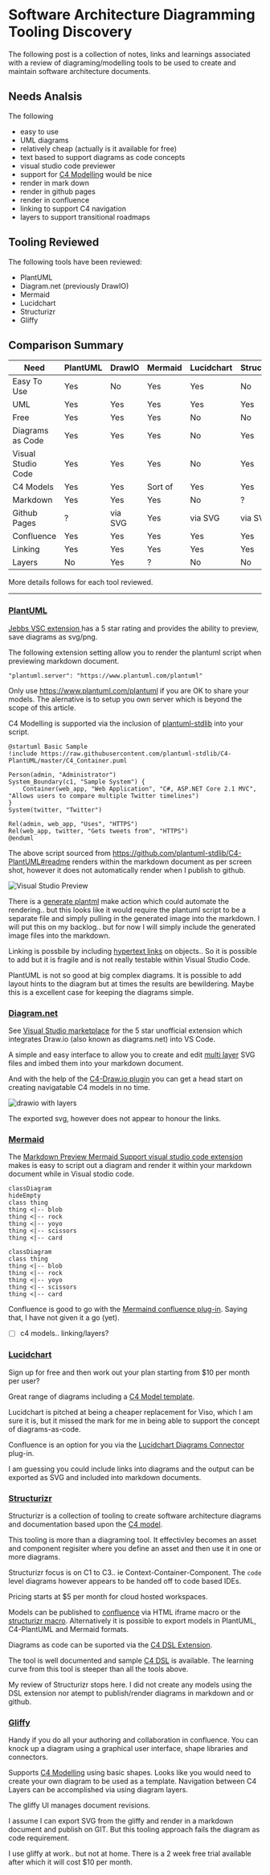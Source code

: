 # Software Architecture Diagramming Tooling Discovery
The following post is a collection of notes, links and learnings associated with a review of diagraming/modelling tools to be used to create and maintain software architecture documents.

## Needs Analsis 
The following 
* easy to use
* UML diagrams
* relatively cheap (actually is it available for free)
* text based to support diagrams as code concepts
* visual studio code previewer
* support for [C4 Modelling](https://c4model.com/) would be nice
* render in mark down 
* render in github pages
* render in confluence
* linking to support C4 navigation
* layers to support transitional roadmaps 

## Tooling Reviewed
The following tools have been reviewed:
* PlantUML
* Diagram.net (previously DrawIO)
* Mermaid
* Lucidchart
* Structurizr
* Gliffy

## Comparison Summary

| Need | PlantUML | DrawIO | Mermaid | Lucidchart| Structurizr | Gliffy | 
| --- | --- | --- | --- | --- | --- |--- |
| Easy To Use | Yes | No | Yes | Yes | No | No |
| UML | Yes | Yes | Yes | Yes | Yes | Yes |
| Free | Yes | Yes | Yes | No | No | No|
| Diagrams as Code | Yes | Yes | Yes | No | Yes | No |
| Visual Studio Code | Yes | Yes | Yes | No | Yes | No |
| C4 Models | Yes | Yes | Sort of | Yes | Yes | No |
| Markdown | Yes | Yes | Yes | No | ? | No |
| Github Pages | ? | via SVG | Yes | via SVG | via SVG | via SVG| 
| Confluence | Yes | Yes | Yes | Yes | Yes | Yes|
| Linking | Yes | Yes | Yes | Yes | Yes | Yes |
| Layers | No | Yes | ? | No | No | Yes |

More details follows for each tool reviewed.

---

### [PlantUML](https://plantuml.com/)


[Jebbs VSC extension ](https://marketplace.visualstudio.com/items?itemName=jebbs.plantuml) has a 5 star rating and provides the ability to preview, save diagrams as svg/png.


The following extension setting allow you to render the plantuml script when previewing markdown document. 

```code
"plantuml.server": "https://www.plantuml.com/plantuml"
```

Only use https://www.plantuml.com/plantuml if you are OK to share your models. The alernative is to setup you own server which is beyond the scope of this article.

C4 Modelling is supported via the inclusion of [plantuml-stdlib](https://github.com/plantuml-stdlib) into your script.

```code
@startuml Basic Sample
!include https://raw.githubusercontent.com/plantuml-stdlib/C4-PlantUML/master/C4_Container.puml

Person(admin, "Administrator")
System_Boundary(c1, "Sample System") {
    Container(web_app, "Web Application", "C#, ASP.NET Core 2.1 MVC", "Allows users to compare multiple Twitter timelines")
}
System(twitter, "Twitter")

Rel(admin, web_app, "Uses", "HTTPS")
Rel(web_app, twitter, "Gets tweets from", "HTTPS")
@enduml
```

The above script sourced from https://github.com/plantuml-stdlib/C4-PlantUML#readme renders within the markdown document as per screen shot, however it does not automatically render when I publish to github.

![Visual Studio Preview](/plantuml_preview.png) 

There is a [generate plantml](https://github.com/marketplace/actions/generate-plantuml) make action which could automate the rendering.. but this looks like it would require the plantuml script to be a separate file and simply pulling in the generated image into the markdown. I will put this on my backlog.. but for now I will simply include the generated image files into the markdown.

Linking is possbile by including [hypertext links](https://plantuml.com/link) on objects.. So it is possible to add but it is fragile and is not really testable within Visual Studio Code.

PlantUML is not so good at big complex diagrams. It is possible to add layout hints to the diagram but at times the results are bewildering. Maybe this is a excellent case for keeping the diagrams simple. 

### [Diagram.net](https://www.diagrams.net/)

See [Visual Studio marketplace](https://marketplace.visualstudio.com/items?itemName=hediet.vscode-drawio) for the 5 star unofficial extension which integrates Draw.io (also known as diagrams.net) into VS Code.

A simple and easy interface to allow you to create and edit [multi layer](https://drawio-app.com/draw-io-training-exercise-7-create-a-diagram-with-layers-and-images/) SVG files and imbed them into your markdown document.

And with the help of the [C4-Draw.io plugin](https://tobiashochguertel.github.io/c4-draw.io/) you can get a head start on creating navigatable C4 models in no time. 

![drawio with layers](/drawio.gif) 

The exported svg, however does not appear to honour the links.

### [Mermaid](https://mermaid-js.github.io/mermaid/#/n00b-gettingStarted)

The [Markdown Preview Mermaid Support visual studio code extension](
https://marketplace.visualstudio.com/items?itemName=bierner.markdown-mermaid) makes is easy to script out a diagram and render it within your markdown document while in Visual stodio code.

```code
classDiagram
hideEmpty
class thing
thing <|-- blob
thing <|-- rock
thing <|-- yoyo
thing <|-- scissors
thing <|-- card
```
```mermaid
classDiagram
class thing
thing <|-- blob
thing <|-- rock
thing <|-- yoyo
thing <|-- scissors
thing <|-- card
```
Confluence is good to go with the [Mermaind confluence plug-in]( https://marketplace.atlassian.com/apps/1214124/mermaid-plugin-for-confluence?tab=overview&hosting=server). Saying that, I have not given it a go (yet).

- [ ] c4 models.. linking/layers?

### [Lucidchart](https://www.lucidchart.com/)

Sign up for free and then work out your plan starting from $10 per month per user?

Great range of diagrams including a [C4 Model template](https://www.lucidchart.com/pages/templates/c-4-model-example?search=c4}).

Lucidchart is pitched at being a cheaper replacement for Viso, which I am sure it is, but it missed the mark for me in being able to support the concept of diagrams-as-code.

Confluence is an option for you via the [Lucidchart Diagrams Connector](https://marketplace.atlassian.com/vendors/350257/lucid) plug-in.

I am guessing you could include links into diagrams and the output can be exported as SVG and included into markdown documents. 

### [Structurizr](https://structurizr.com/)
Structurizr is a collection of tooling to create software architecture diagrams and documentation based upon the [C4 model](https://c4model.com/). 

This tooling is more than a diagraming tool. It effectivley becomes an asset and component regisiter where you define an asset and then use it in one or more diagrams. 

Structurizr focus is on C1 to C3.. ie Context-Container-Component. The `code` level diagrams however appears to be handed off to code based IDEs.

Pricing starts at $5 per month for cloud hosted workspaces.

Models can be published to [confluence]( https://structurizr.com/help/atlassian-confluence) via HTML iframe macro or the [structurizr macro](https://marketplace.atlassian.com/vendors/1213399). Alternatively it is possible to export models in PlantUML, C4-PlantUML and Mermaid formats. 

Diagrams as code can be suported via the 
[C4 DSL Extension](https://marketplace.visualstudio.com/items?itemName=systemticks.c4-dsl-extension).

The tool is well documented and sample [C4 DSL](https://gitlab.com/systemticks/c4-grammar/-/tree/master/workspace) is available. The learning curve from this tool is steeper than all the tools above. 

My review of Structurizr stops here. I did not create any models using the DSL extension nor atempt to publish/render diagrams in markdown and or github.

### [Gliffy](https://www.gliffy.com/)
Handy if you do all your authoring and collaboration in confluence. You can knock up a diagram using a graphical user interface, shape libraries and connectors.

Supports [C4 Modelling](https://www.gliffy.com/blog/c4-model) using basic shapes. Looks like you would need to create your own diagram to be used as a template. Navigation between C4 Layers can be accomplished via using diagram layers.

The gliffy UI manages document revisions.

I assume I can export SVG from the gliffy and render in a markdown document and publish on GIT. But this tooling approach fails the diagram as code requirement.

I use gliffy at work.. but not at home. There is a 2 week free trial available after which it will cost $10 per month.
